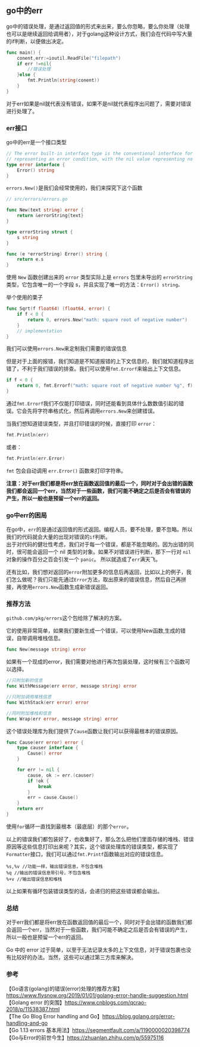 ## go中的err

go中的错误处理，是通过返回值的形式来出来，要么你忽略，要么你处理（处理也可以是继续返回给调用者），对于golang这种设计方式，我们会在代码中写大量的if判断，以便做出决定。

````go
func main() {
	conent,err:=ioutil.ReadFile("filepath")
	if err !=nil{
		//错误处理
	}else {
		fmt.Println(string(conent))
	}
}
````
对于err如果是nil就代表没有错误，如果不是nil就代表程序出问题了，需要对错误进行处理了。

### err接口

go中的err是一个接口类型  

````go
// The error built-in interface type is the conventional interface for
// representing an error condition, with the nil value representing no error.
type error interface {
	Error() string
}
````

``errors.New()``是我们会经常使用的，我们来探究下这个函数  

````go
// src/errors/errors.go

func New(text string) error {
	return &errorString{text}
}

type errorString struct {
	s string
}

func (e *errorString) Error() string {
	return e.s
}
````

使用 `New` 函数创建出来的 `error` 类型实际上是 `errors` 包里未导出的 `errorString` 类型，它包含唯一的一个字段 s，并且实现了唯一的方法：`Error() string。`

举个使用的栗子  

````go
func Sqrt(f float64) (float64, error) {
    if f < 0 {
        return 0, errors.New("math: square root of negative number")
    }
    // implementation
}
````

我们可以使用`errors.New`来定制我们需要的错误信息  

但是对于上面的报错，我们知道是不知道报错的上下文信息的，我们就知道程序出错了，不利于我们错误的排查。我们可以使用`fmt.Errorf`来输出上下文信息。

````go
if f < 0 {
    return 0, fmt.Errorf("math: square root of negative number %g", f)
}
````
通过`fmt.Errorf`我们不仅能打印错误，同时还能看到具体什么数数值引起的错误。它会先将字符串格式化，然后再调用`errors.New`来创建错误。

当我们想知道错误类型，并且打印错误的时候，直接打印 `error`：  

````go
fmt.Println(err)
````

或者：  

````go
fmt.Println(err.Error)
````
``fmt`` 包会自动调用 ``err.Error()`` 函数来打印字符串。  

****注意：对于err我们都是将err放在函数返回值的最后一个，同时对于会出错的函数我们都会返回一个err，当然对于一些函数，我们可能不确定之后是否会有错误的产生，所以一般也是预留一个err的返回。****

### go中err的困局

在go中，`err`的是通过返回值的形式返回。编程人员，要不处理，要不忽略。所以我们的代码就会大量的出现对错误的`if`判断。  
出于对代码的健壮性考虑，我们对于每一个错误，都是不能忽略的。因为出错的同时，很可能会返回一个 nil 类型的对象。如果不对错误进行判断，那下一行对 `nil` 对象的操作百分之百会引发一个 `panic`。
所以就造成了`err`满天飞。

还有比如，我们想对返回的`error`附加更多的信息后再返回，比如以上的例子，我们怎么做呢？我们只能先通过`Error`方法，取出原来的错误信息，然后自己再拼接，再使用`errors.New`函数生成新错误返回。


### 推荐方法

`github.com/pkg/errors`这个包给除了解决的方案。  

它的使用非常简单，如果我们要新生成一个错误，可以使用New函数,生成的错误，自带调用堆栈信息。 

````go
func New(message string) error
````

如果有一个现成的error，我们需要对他进行再次包装处理，这时候有三个函数可以选择。

````go
//只附加新的信息
func WithMessage(err error, message string) error

//只附加调用堆栈信息
func WithStack(err error) error

//同时附加堆栈和信息
func Wrap(err error, message string) error
````

这个错误处理库为我们提供了`Cause`函数让我们可以获得最根本的错误原因。

````go
func Cause(err error) error {
	type causer interface {
		Cause() error
	}

	for err != nil {
		cause, ok := err.(causer)
		if !ok {
			break
		}
		err = cause.Cause()
	}
	return err
}
````

使用`for`循环一直找到最根本（最底层）的那个`error`。

以上的错误我们都包装好了，也收集好了，那么怎么把他们里面存储的堆栈、错误原因等这些信息打印出来呢？其实，这个错误处理库的错误类型，都实现了`Formatter`接口，我们可以通过`fmt.Printf`函数输出对应的错误信息。

````
%s,%v //功能一样，输出错误信息，不包含堆栈
%q //输出的错误信息带引号，不包含堆栈
%+v //输出错误信息和堆栈
````

以上如果有循环包装错误类型的话，会递归的把这些错误都会输出。

### 总结

对于err我们都是将err放在函数返回值的最后一个，同时对于会出错的函数我们都会返回一个err，当然对于一些函数，我们可能不确定之后是否会有错误的产生，所以一般也是预留一个err的返回。  

Go 中的 error 过于简单，以至于无法记录太多的上下文信息，对于错误包裹也没有比较好的办法。当然，这些可以通过第三方库来解决。



### 参考

【Go语言(golang)的错误(error)处理的推荐方案】https://www.flysnow.org/2019/01/01/golang-error-handle-suggestion.html  
【Golang error 的突围】https://www.cnblogs.com/qcrao-2018/p/11538387.html  
【The Go Blog Error handling and Go】https://blog.golang.org/error-handling-and-go  
【Go 1.13 errors 基本用法】https://segmentfault.com/a/1190000020398774  
【Go与Error的前世今生】https://zhuanlan.zhihu.com/p/55975116  